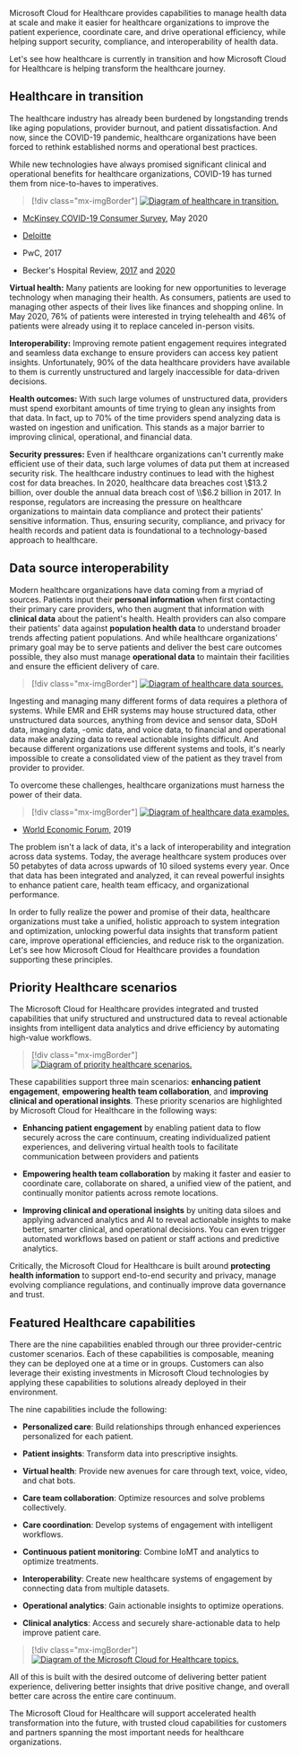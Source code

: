 Microsoft Cloud for Healthcare provides capabilities to manage health data at scale and make it easier for healthcare organizations to improve the patient experience, coordinate care, and drive operational efficiency, while helping support security, compliance, and interoperability of health data.

Let's see how healthcare is currently in transition and how Microsoft Cloud for Healthcare is helping transform the healthcare journey.

## Healthcare in transition

The healthcare industry has already been burdened by longstanding trends like aging populations, provider burnout, and patient dissatisfaction. And now, since the COVID-19 pandemic, healthcare organizations have been forced to rethink established norms and operational best practices.

While new technologies have always promised significant clinical and operational benefits for healthcare organizations, COVID-19 has turned them from nice-to-haves to imperatives.

> [!div class="mx-imgBorder"]
> [![Diagram of healthcare in transition.](../media/transition.png)](../media/transition.png#lightbox)

- [McKinsey COVID-19 Consumer Survey](https://www.mckinsey.com/~/media/McKinsey/Industries/Healthcare%20Systems%20and%20Services/Our%20Insights/Telehealth%20A%20quarter%20trillion%20dollar%20post%20COVID%2019%20reality/Telehealth-A-quarter-trilliondollar-post-COVID-19-reality.pdf/?azure-portal=true), May 2020

- [Deloitte](https://www2.deloitte.com/us/en/insights/focus/tech-trends/2017/dark-data-analyzing-unstructured-data.html/?azure-portal=true)

- PwC, 2017

- Becker's Hospital Review, [2017](https://www.beckershospitalreview.com/healthcare-information-technology/healthcare-breaches-cost-6-2b-annually.html/?azure-portal=true) and [2020](https://www.beckershospitalreview.com/cybersecurity/healthcare-data-breaches-up-55-1-in-2020-report-finds.html/?azure-portal=true)

**Virtual health:** Many patients are looking for new opportunities to leverage technology when managing their health. As consumers, patients are used to managing other aspects of their lives like finances and shopping online. In May 2020, 76% of patients were interested in trying telehealth and 46% of patients were already using it to replace canceled in-person visits.

**Interoperability:** Improving remote patient engagement requires integrated and seamless data exchange to ensure providers can access key patient insights. Unfortunately, 90% of the data healthcare providers have available to them is currently unstructured and largely inaccessible for data-driven decisions.

**Health outcomes:** With such large volumes of unstructured data, providers must spend exorbitant amounts of time trying to glean any insights from that data. In fact, up to 70% of the time providers spend analyzing data is wasted on ingestion and unification. This stands as a major barrier to improving clinical, operational, and financial data.

**Security pressures:** Even if healthcare organizations can't currently make efficient use of their data, such large volumes of data put them at increased security risk. The healthcare industry continues to lead with the highest cost for data breaches. In 2020, healthcare data breaches cost \\$13.2 billion, over double the annual data breach cost of \\$6.2 billion in 2017. In response, regulators are increasing the pressure on healthcare organizations to maintain data compliance and protect their patients' sensitive information. Thus, ensuring security, compliance, and privacy for health records and patient data is foundational to a technology-based approach to healthcare.

## Data source interoperability

Modern healthcare organizations have data coming from a myriad of sources. Patients input their **personal information** when first contacting their primary care providers, who then augment that information with **clinical data** about the patient's health. Health providers can also compare their patients' data against **population health data** to understand broader trends affecting patient populations. And while healthcare organizations' primary goal may be to serve patients and deliver the best care outcomes possible, they also must manage **operational data** to maintain their facilities and ensure the efficient delivery of care.

> [!div class="mx-imgBorder"]
> [![Diagram of healthcare data sources.](../media/data-sources.png)](../media/data-sources.png#lightbox)

Ingesting and managing many different forms of data requires a plethora of systems. While EMR and EHR systems may house structured data, other unstructured data sources, anything from device and sensor data, SDoH data, imaging data, -omic data, and voice data, to financial and operational data make analyzing data to reveal actionable insights difficult. And because different organizations use different systems and tools, it's nearly impossible to create a consolidated view of the patient as they travel from provider to provider.

To overcome these challenges, healthcare organizations must harness the power of their data.

> [!div class="mx-imgBorder"]
> [![Diagram of healthcare data examples.](../media/data.png)](../media/data.png#lightbox)

- [World Economic Forum](https://www.weforum.org/agenda/2019/12/four-ways-data-is-improving-healthcare/?azure-portal=true), 2019

The problem isn't a lack of data, it's a lack of interoperability and integration across data systems. Today, the average healthcare system produces over 50 petabytes of data across upwards of 10 siloed systems every year. Once that data has been integrated and analyzed, it can reveal powerful insights to enhance patient care, health team efficacy, and organizational performance.

In order to fully realize the power and promise of their data, healthcare organizations must take a unified, holistic approach to system integration and optimization, unlocking powerful data insights that transform patient care, improve operational efficiencies, and reduce risk to the organization. Let's see how Microsoft Cloud for Healthcare provides a foundation supporting these principles.

## Priority Healthcare scenarios

The Microsoft Cloud for Healthcare provides integrated and trusted capabilities that unify structured and unstructured data to reveal actionable insights from intelligent data analytics and drive efficiency by automating high-value workflows.

> [!div class="mx-imgBorder"]
> [![Diagram of priority healthcare scenarios.](../media/scenarios.png)](../media/scenarios.png#lightbox)

These capabilities support three main scenarios: **enhancing patient engagement**, **empowering health team collaboration**, and **improving clinical and operational insights**. These priority scenarios are highlighted by Microsoft Cloud for Healthcare in the following ways:

-   **Enhancing patient engagement** by enabling patient data to flow securely across the care continuum, creating individualized patient experiences, and delivering virtual health tools to facilitate communication between providers and patients

-   **Empowering health team collaboration** by making it faster and easier to coordinate care, collaborate on shared, a unified view of the patient, and continually monitor patients across remote locations.

-   **Improving clinical and operational insights** by uniting data siloes and applying advanced analytics and AI to reveal actionable insights to make better, smarter clinical, and operational decisions. You can even trigger automated workflows based on patient or staff actions and predictive analytics.

Critically, the Microsoft Cloud for Healthcare is built around **protecting health information** to support end-to-end security and privacy, manage evolving compliance regulations, and continually improve data governance and trust.

## Featured Healthcare capabilities

There are the nine capabilities enabled through our three provider-centric customer scenarios. Each of these capabilities is composable, meaning they can be deployed one at a time or in groups. Customers can also leverage their existing investments in Microsoft Cloud technologies by applying these capabilities to solutions already deployed in their environment.

The nine capabilities include the following:

- **Personalized care**: Build relationships through enhanced experiences personalized for each patient.

- **Patient insights**: Transform data into prescriptive insights.

- **Virtual health**: Provide new avenues for care through text, voice, video, and chat bots.

- **Care team collaboration**: Optimize resources and solve problems collectively.

- **Care coordination**: Develop systems of engagement with intelligent workflows.

- **Continuous patient monitoring**: Combine IoMT and analytics to optimize treatments.

- **Interoperability**: Create new healthcare systems of engagement by connecting data from multiple datasets.

- **Operational analytics**: Gain actionable insights to optimize operations.

- **Clinical analytics**: Access and securely share-actionable data to help improve patient care.

> [!div class="mx-imgBorder"]
> [![Diagram of the Microsoft Cloud for Healthcare topics.](../media/cloud-healthcare.png)](../media/cloud-healthcare.png#lightbox)

All of this is built with the desired outcome of delivering better patient experience, delivering better insights that drive positive change, and overall better care across the entire care continuum.

The Microsoft Cloud for Healthcare will support accelerated health transformation into the future, with trusted cloud capabilities for customers and partners spanning the most important needs for healthcare organizations.


